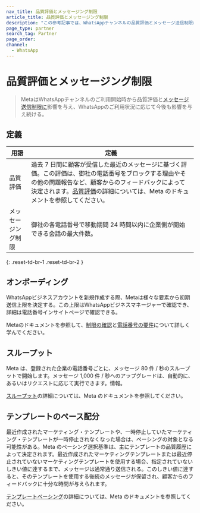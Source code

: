 ```yaml
---
nav_title: 品質評価とメッセージング制限
article_title: 品質評価とメッセージング制限 
description: "この参考記事では、WhatsAppチャンネルの品質評価とメッセージ送信制限にMetaがどのように影響するかについて説明する。"
page_type: partner
search_tag: Partner
page_order: 
channel:
  - WhatsApp
---
```


# 品質評価とメッセージング制限

> MetaはWhatsAppチャンネルのご利用開始時から品質評価と[メッセージ送信制限に](https://developers.facebook.com/docs/whatsapp/messaging-limits)影響を与え、WhatsAppのご利用状況に応じて今後も影響を与え続ける。

## 定義

| 用語 | 定義 |
| --- | --- |
| 品質評価 | 過去 7 日間に顧客が受信した最近のメッセージに基づく評価。この評価は、御社の電話番号をブロックする理由やその他の問題報告など、顧客からのフィードバックによって決定されます。[品質評価](https://www.facebook.com/business/help/896873687365001)の詳細については、Meta のドキュメントを参照してください。|
| メッセージング制限 | 御社の各電話番号で移動期間 24 時間以内に企業側が開始できる会話の最大件数。 |
{: .reset-td-br-1 .reset-td-br-2 }

## オンボーディング  

WhatsAppビジネスアカウントを新規作成する際、Metaは様々な要素から初期送信上限を決定する。この上限はWhatsAppビジネスマネージャーで確認でき、詳細は電話番号インサイトページで確認できる。 

Metaのドキュメントを参照して、[制限の確認](https://developers.facebook.com/docs/whatsapp/messaging-limits#checking-your-limit)と[電話番号の要件](https://developers.facebook.com/docs/whatsapp/cloud-api/phone-numbers)について詳しく学んでください。

## スループット

Meta は、登録された企業の電話番号ごとに、メッセージ 80 件 / 秒のスループットで開始します。メッセージ 1,000 件 / 秒へのアップグレードは、自動的に、あるいはリクエストに応じて実行できます。情報。 

[スループット](https://developers.facebook.com/docs/whatsapp/cloud-api/overview#throughput)の詳細については、Meta のドキュメントを参照してください。

## テンプレートのペース配分

最近作成されたマーケティング・テンプレートや、一時停止していたマーケティング・テンプレートが一時停止されなくなった場合は、ペーシングの対象となる可能性がある。Meta のペーシング選択基準は、主にテンプレートの品質履歴によって決定されます。最近作成されたマーケティングテンプレートまたは最近停止されていないマーケティングテンプレートを使用する場合、指定されていないしきい値に達するまで、メッセージは通常通り送信される。このしきい値に達すると、そのテンプレートを使用する後続のメッセージが保留され、顧客からのフィードバックに十分な時間が与えられます。 

[テンプレートペーシング](https://developers.facebook.com/docs/whatsapp/message-templates/guidelines/#template-pacing)の詳細については、Meta のドキュメントを参照してください。